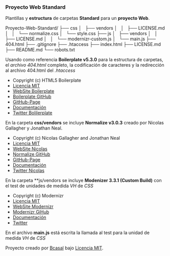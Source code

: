 ### Proyecto Web Standard

Plantillas y **estructura** de carpetas **Standard** para un
**proyecto Web**.

Proyecto-Web-Standard/
├── css
│   ├── vendors
│   │   ├── LICENSE.md
│   │   └── normalize.css
│   └── style.css
├── js
│   ├── vendors
│   │   ├── LICENSE.md
│   │   └── modernizr-custom.js
│   └── main.js
├── 404.html
├── .gitignore
├── .htaccess
├── index.html
├── LICENSE.md
├── README.md
└── robots.txt

Usando como referencia **Boilerplate v5.3.0** para la estructura de carpetas,
el _archivo 404.html_ completo, la codificación de caracteres y la
redirección al archivo 404.html del _.htaccess_

  * Copyright (c) HTML5 Boilerplate
  * [Licencia MIT](https://github.com/h5bp/html5-boilerplate/blob/master/LICENSE.txt)
  * [WebSite Boilerplate](https://html5boilerplate.com/)
  * [Boilerplate GitHub](https://github.com/h5bp/html5-boilerplate)
  * [GitHub-Page](https://h5bp.github.io/)
  * [Documentación](https://github.com/h5bp/html5-boilerplate/blob/5.3.0/dist/doc/TOC.md)
  * [Twitter Bolilerplate](https://twitter.com/h5bp)
  
En la carpeta **css/vendors** se incluye **Normalize v3.0.3** creado por
Nicolas Gallagher y Jonathan Neal.

  * Copyright (c) Nicolas Gallagher and Jonathan Neal
  * [Licencia MIT](https://github.com/necolas/normalize.css/blob/master/LICENSE.md)
  * [WebSite Nicolas](http://nicolasgallagher.com/)
  * [Normalize GitHub](https://github.com/necolas/normalize.css/)
  * [GitHub-Page](http://necolas.github.io/normalize.css/)
  * [Documentación](http://nicolasgallagher.com/about-normalize-css/)
  * [Twitter Nicolas](https://twitter.com/necolas)
  
En la carpeta **js/vendors se incluye **Modenizer 3.3.1 (Custom Build)**
con el test de unidades de medida _VH_ de _CSS_

 * Copyright (c) Modernizr
 * [Licencia MIT](https://opensource.org/licenses/MIT)
 * [WebSite Modernizr](https://modernizr.com/)
 * [Modernizr GiHub](https://github.com/Modernizr/Modernizr)
 * [Documentación](https://modernizr.com/docs)
 * [Twitter](https://twitter.com/modernizr)

En el archivo **main.js** está escrita la llamada al test para la unidad
de medida _VH_ de _CSS_

Proyecto creado por [Bcasal](http://bcasal.es)
bajo [Licencia MIT](https://opensource.org/licenses/MIT).
